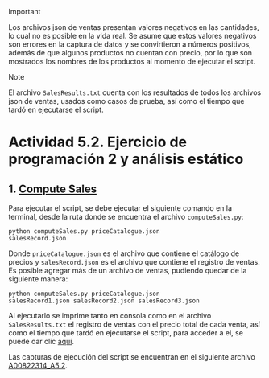 > [!IMPORTANT]  
> Los archivos json de ventas presentan valores negativos en las cantidades, lo cual no es posible en la vida real. Se asume que estos valores negativos son errores en la captura de datos y se convirtieron a números positivos, además de que algunos productos no cuentan con precio, por lo que son mostrados los nombres de los productos al momento de ejecutar el script.

> [!NOTE]  
> El archivo `SalesResults.txt` cuenta con los resultados de todos los archivos json de ventas, usados como casos de prueba, así como el tiempo que tardó en ejecutarse el script.

# Actividad 5.2. Ejercicio de programación 2 y análisis estático

## 1. [Compute Sales](computeSales.py)

Para ejecutar el script, se debe ejecutar el siguiente comando en la terminal, desde la ruta donde se encuentra el archivo `computeSales.py`:

```
python computeSales.py priceCatalogue.json
salesRecord.json
```

Donde `priceCatalogue.json` es el archivo que contiene el catálogo de precios y `salesRecord.json` es el archivo que contiene el registro de ventas. Es posible agregar más de un archivo de ventas, pudiendo quedar de la siguiente manera:

```
python computeSales.py priceCatalogue.json
salesRecord1.json salesRecord2.json salesRecord3.json
```

Al ejecutarlo se imprime tanto en consola como en el archivo `SalesResults.txt` el registro de ventas con el precio total de cada venta, así como el tiempo que tardó en ejecutarse el script, para acceder a el, se puede dar clic [aquí](SalesResults.txt).

Las capturas de ejecución del script se encuentran en el siguiente archivo [A00822314_A5.2](A00822314_A5.2.pdf).

